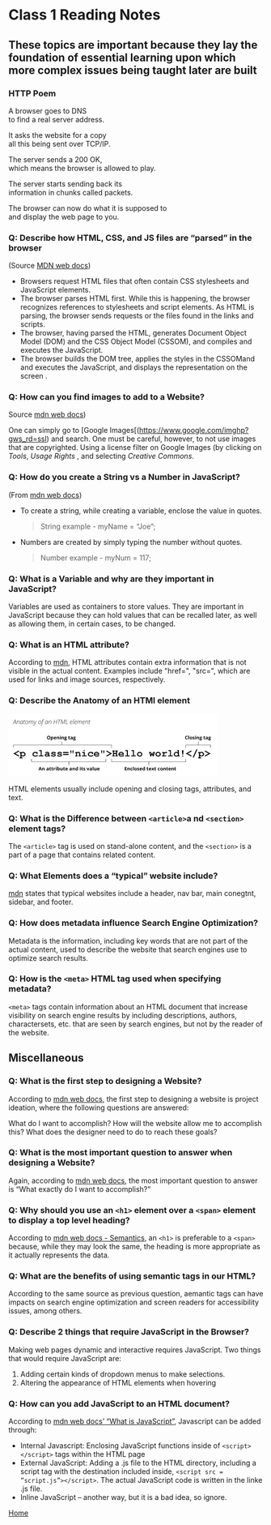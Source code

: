 # Class 1 Reading Notes

## These topics are important because they lay the foundation of essential learning upon which more complex issues being taught later are built

### HTTP Poem

A browser goes to DNS\
to find a real server address.

It asks the website for a copy\
all this being sent over TCP/IP.

The server sends a 200 OK,\
which means the browser is allowed to play.

The server starts sending back its\
information in chunks called packets.

The browser can now do what it is supposed to\
and display the web page to you.

### Q: Describe how HTML, CSS, and JS files are “parsed” in the browser  

(Source [MDN web docs](https://developer.mozilla.org/en-US/docs/Learn/Getting_started_with_the_web/How_the_Web_works))

* Browsers request HTML files that often contain CSS stylesheets and JavaScript elements.  
* The browser parses HTML first.  While this is happening, the browser recognizes references to stylesheets and script elements.  As HTML is parsing, the browser sends requests or the files found in the links and scripts.
* The browser, having parsed the HTML, generates Document Object Model (DOM)  and the CSS Object Model (CSSOM), and compiles and executes the JavaScript.
* The browser builds the DOM tree, applies the styles in the CSSOMand and executes the JavaScript, and displays the representation on the screen .

### Q: How can you find images to add to a Website?  

Source [mdn web docs](https://developer.mozilla.org/en-US/docs/Learn/Getting_started_with_the_web/What_will_your_website_look_like))

One can simply go to [Google Images[(<https://www.google.com/imghp?gws_rd=ssl>) and search.  One must be careful, however, to not use images that are copyrighted.  Using a license filter on Google Images (by clicking on _Tools_, _Usage Rights_ , and selecting _Creative Commons_.  

### Q: How do you create a String vs a Number in JavaScript?

(From [mdn web docs](https://developer.mozilla.org/en-US/docs/Learn/Getting_started_with_the_web/JavaScript_basics))

* To create a string, while creating a variable, enclose the value in quotes.

    > String example - myName = “Joe”;

* Numbers are created by simply typing the number without quotes.

    > Number example - myNum = 117;

### Q: What is a Variable and why are they important in JavaScript?  

Variables are used as containers to store values.  They are important in JavaScript because they can hold values that can be recalled later, as well as allowing them, in certain cases, to be changed.

### Q: What is an HTML attribute?

According to [mdn](https://developer.mozilla.org/en-US/docs/Learn/HTML/Introduction_to_HTML/Getting_started), HTML attributes contain extra information that is not visible in the actual content. Examples include "href=", "src=", which are used for links and image sources, respectively.

### Q: Describe the Anatomy of an HTMl element

![HTML element](download.png "HTML element")

HTML elements usually include opening and closing tags, attributes, and text.

### Q: What is the Difference between ```<article>```a nd ```<section>``` element tags?

The ```<article>``` tag is used on stand-alone content, and the ```<section>``` is a part of a page that contains related content.

### Q: What Elements does a “typical” website include?

[mdn](https://developer.mozilla.org/en-US/docs/Learn/HTML/Introduction_to_HTML/Document_and_website_structure) states that typical websites include a header, nav bar, main conegtnt, sidebar, and footer.  

### Q: How does metadata influence Search Engine Optimization?

Metadata is the information, including key words that are not part of the actual content, used to describe the website that search engines use to optimize search results.  

### Q: How is the ```<meta>``` HTML tag used when specifying metadata?

```<meta>``` tags contain information about an HTML document that increase visibility on search engine results by including descriptions, authors, charactersets, etc. that are seen by search engines, but not by the reader of the website.

## Miscellaneous

### Q: What is the first step to designing a Website?

According to [mdn web docs](https://developer.mozilla.org/en-US/docs/Learn/Common_questions/Thinking_before_coding), the first step to designing a website is project ideation, where the following questions are answered:

What do I want to accomplish?
How will the website allow me to accomplish this?
What does the designer need to do to reach these goals?

### Q: What is the most important question to answer when designing a Website?

Again, according to [mdn web docs](https://developer.mozilla.org/en-US/docs/Learn/Common_questions/Thinking_before_coding), the most important question to answer is “What exactly do I want to accomplish?”

### Q: Why should you use an ```<h1>``` element over a ```<span>``` element to display a top level heading?  

According to [mdn web docs - Semantics](https://developer.mozilla.org/en-US/docs/Glossary/Semantics), an ```<h1>``` is preferable to a ```<span>``` because, while they may look the same, the heading is more appropriate as it actually represents the data.

### Q: What are the benefits of using semantic tags in our HTML?

According to the same source as previous question, aemantic tags can have impacts on search engine optimization and screen readers for accessibility issues, among others.

### Q: Describe 2 things that require JavaScript in the Browser?

Making web pages dynamic and interactive requires JavaScript.  Two things that would require JavaScript are:

1. Adding certain kinds of dropdown menus to make selections.
2. Altering the appearance of HTML elements when hovering  

### Q: How can you add JavaScript to an HTML document?

According to [mdn web docs’ “What is JavaScript”](https://developer.mozilla.org/en-US/docs/Learn/JavaScript/First_steps/What_is_JavaScript), Javascript can be added through:

* Internal Javascript: Enclosing JavaScript functions inside of ```<script></script>``` tags within the HTML page
* External JavaScript: Adding a .js file to the HTML directory, including a script tag with the destination included inside, ```<script src = ”script.js”></script>```.  The actual JavaScript code is written in the linke .js file.
* Inline JavaScript – another way, but it is a bad idea, so ignore.

[Home](README.md)
